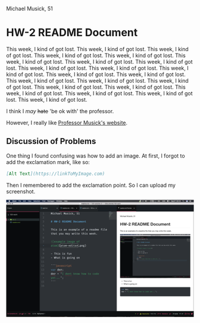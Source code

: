 Michael Musick, 51

# HW-2 README Document

This week, I kind of got lost. This week, I kind of got lost. This week, I kind of got lost. This week, I kind of got lost. This week, I kind of got lost. This week, I kind of got lost. This week, I kind of got lost. This week, I kind of got lost. This week, I kind of got lost. This week, I kind of got lost. This week, I kind of got lost. This week, I kind of got lost. This week, I kind of got lost. This week, I kind of got lost. This week, I kind of got lost. This week, I kind of got lost. This week, I kind of got lost. This week, I kind of got lost. This week, I kind of got lost. This week, I kind of got lost. This week, I kind of got lost. This week, I kind of got lost.

I think I _may_ ~~hate~~ 'be ok with' the professor.

However, I really like [Professor Musick's website](https://michaelmusick.com).

## Discussion of Problems

One thing I found confusing was how to add an image. At first, I forgot to add the exclamation mark, like so:

```markdown
[Alt Text](https://linkToMyImage.com)
```

Then I remembered to add the exclamation point. So I can upload my screenshot.

![example image of atom](atom-editor.png)
